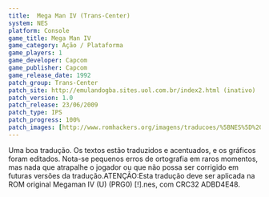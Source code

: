 ```yaml
---
title:  Mega Man IV (Trans-Center)
system: NES
platform: Console
game_title: Mega Man IV
game_category: Ação / Plataforma
game_players: 1
game_developer: Capcom
game_publisher: Capcom
game_release_date: 1992
patch_group: Trans-Center
patch_site: http://emulandogba.sites.uol.com.br/index2.html (inativo)
patch_version: 1.0
patch_release: 23/06/2009
patch_type: IPS
patch_progress: 100%
patch_images: [http://www.romhackers.org/imagens/traducoes/%5BNES%5D%20Megaman%20IV%20-%20Trans-Center%20-%201.png,http://www.romhackers.org/imagens/traducoes/%5BNES%5D%20Megaman%20IV%20-%20Trans-Center%20-%202.png,http://www.romhackers.org/imagens/traducoes/%5BNES%5D%20Megaman%20IV%20-%20Trans-Center%20-%203.png]
---
```

Uma boa tradução. Os textos estão traduzidos e acentuados, e os gráficos foram editados. Nota-se pequenos erros de ortografia em raros momentos, mas nada que atrapalhe o jogador ou que não possa ser corrigido em futuras versões da tradução.ATENÇÃO:Esta tradução deve ser aplicada na ROM original Megaman IV (U) (PRG0) [!].nes, com CRC32 ADBD4E48.
